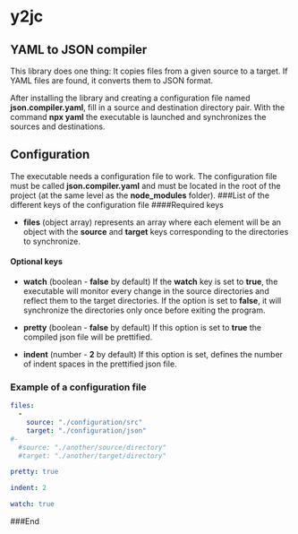 # y2jc

## YAML to JSON compiler

This library does one thing: 
It copies files from a given source to a target.
If YAML files are found, it converts them to JSON format.

After installing the library and creating a configuration file named **json.compiler.yaml**, fill in a source and destination directory pair.
With the command **npx yaml** the executable is launched and synchronizes the sources and destinations.

## Configuration
The executable needs a configuration file to work.
The configuration file must be called **json.compiler.yaml** and must be located in the root of the project (at the same level as the **node_modules** folder).
###List of the different keys of the configuration file
 ####Required keys
 - **files** (object array)
represents an array where each element will be an object with the **source** and **target** keys corresponding to the directories to synchronize.

#### Optional keys
- **watch** (boolean - **false** by default)
If the **watch** key is set to **true**, the executable will monitor every change in the source directories and reflect them to the target directories.
If the option is set to **false**, it will synchronize the directories only once before exiting the program.

- **pretty** (boolean - **false** by default)
If this option is set to **true** the compiled json file will be prettified.

- **indent** (number - **2** by default)
If this option is set, defines the number of indent spaces in the prettified json file.

### Example of a configuration file
```yaml
files: 
  - 
    source: "./configuration/src"
    target: "./configuration/json"
#-
  #source: "./another/source/directory"
  #target: "./another/target/directory"

pretty: true

indent: 2

watch: true
```


###End
